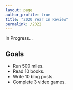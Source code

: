 ```yaml
---
layout: page
author_profile: true
title: "2020 Year In Review"
permalink: /2022
---
```


In Progress...

## Goals

- Run 500 miles.
- Read 10 books.
- Write 10 blog posts.
- Complete 3 video games.


